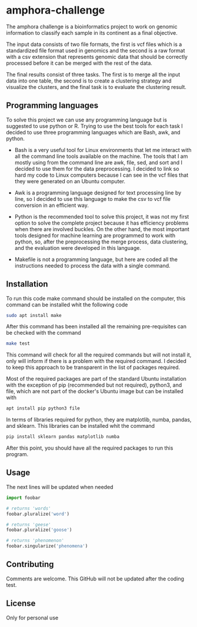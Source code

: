 # amphora-challenge

The amphora challenge is a bioinformatics project to work on genomic information to classify each sample in its continent as a final objective.

The input data consists of two file formats, the first is vcf files which is a standardized file format used in genomics and the second is a raw format with a csv extension that represents genomic data that should be correctly processed before it can be merged with the rest of the data.

The final results consist of three tasks. The first is to merge all the input data into one table, the second is to create a clustering strategy and visualize the clusters, and the final task is to evaluate the clustering result.

## Programming languages

To solve this project we can use any programming language but is suggested to use python or R. Trying to use the best tools for each task I decided to use three programming languages which are Bash, awk, and python.

- Bash is a very useful tool for Linux environments that let me interact with all the command line tools available on the machine. The tools that I am mostly using from the command line are awk, file, sed, and sort and I decided to use them for the data preprocessing. I decided to link so hard my code to Linux computers because I can see in the vcf files that they were generated on an Ubuntu computer.

- Awk is a programming language designed for text processing line by line, so I decided to use this language to make the csv to vcf file conversion in an efficient way.

- Python is the recommended tool to solve this project, it was not my first option to solve the complete project because it has efficiency problems when there are involved buckles. On the other hand, the most important tools designed for machine learning are programmed to work with python, so, after the preprocessing the merge process, data clustering, and the evaluation were developed in this language.

- Makefile is not a programming language, but here are coded all the instructions needed to process the data with a single command.

## Installation

To run this code make command should be installed on the computer, this command can be installed whit the following code

```bash
sudo apt install make
```

After this command has been installed all the remaining pre-requisites can be checked with the command

```bash
make test
```

This command will check for all the required commands but will not install it, only will inform if there is a problem with the required command. I decided to keep this approach to be transparent in the list of packages required.

Most of the required packages are part of the standard Ubuntu installation with the exception of pip (recommended but not required), python3, and file, which are not part of the docker's Ubuntu image but can be installed with

```bash
apt install pip python3 file
```

In terms of libraries required for python, they are matplotlib, numba, pandas, and sklearn. This libraries can be installed whit the command

```bash
pip install sklearn pandas matplotlib numba
```

After this point, you should have all the required packages to run this program.

## Usage

The next lines will be updated when needed 

```python
import foobar

# returns 'words'
foobar.pluralize('word')

# returns 'geese'
foobar.pluralize('goose')

# returns 'phenomenon'
foobar.singularize('phenomena')
```

## Contributing
Comments are welcome. This GitHub will not be updated after the coding test.

## License
Only for personal use
